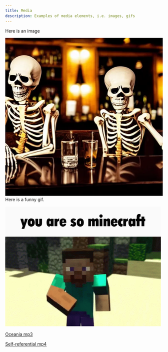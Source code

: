 ```yaml
---
title: Media
description: Examples of media elements, i.e. images, gifs
---
```


Here is an image

![](../assets/yes.png)
Here is a funny gif.

![funny gif](../assets/caption.gif)  

[Oceania mp3](../assets/oceania.mp3)

[Self-referential mp4](../assets/toccers.mp4)
